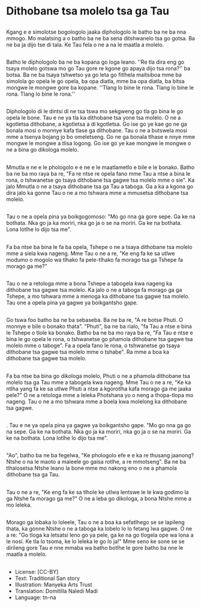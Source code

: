 # Dithobane tsa molelo tsa ga Tau

##
Kgang e e simolotse bogologolo jaaka diphologolo le batho ba ne ba nna mmogo. Mo malatsing a o batho ba ne ba sena ditshwanelo tsa go gotsa. Ba ne ba ja dijo tse di tala. Ke Tau fela o ne a na le maatla a molelo.

##
Batho le diphologolo ba ne ba kopana go loga leano. ''Re tla dira eng go tsaya molelo gotswa mo go Tau gore re kgone go apaya dijo tsa rona?'' ba botsa. Ba ne ba tsaya tshwetso ya go leta go fitlhela maitsiboa mme ba simolola go opela le go opela, ba opa diatla, mme ba opa diatla, ba bitsa mongwe le mongwe gore ba kopane. ''Tlang lo bine le rona. Tlang lo bine le rona. Tlang lo bine le rona.''

##
Diphologolo di le dintsi di ne tsa tswa mo sekgweng go tla go bina le go opela le bone. Tau e ne ya tla ka dithobane tsa yone tsa molelo. O ne a kgotletsa dithobane, a kgotletsa a di kgotletsa. Go ise go ye kae go ne ga bonala mosi o monnye kafa tlase ga dithobane. Tau o ne a butswela mosi mme a tsenya bojang jo bo omeletseng. Go ne ga bonala tlhase e nnye mme mongwe le mongwe a tlisa logong. Go ise go ye kae mongwe le mongwe o ne a bina go dikologa molelo.

##
Mmutla e ne e le phologolo e e ne e le maatlametlo e bile e le bonako. Batho ba ne ba mo raya ba re, "Fa re ntse re opela fano mme Tau a ntse a bina le rona, o tshwanetse go tsaya dithobane tsa gagwe tsa molelo mme o sie". Ka jalo Mmutla o ne a tsaya dithobane tsa ga Tau a taboga. Ga a ka a kgona go dira jalo ka gonne Tau o ne a mo tshwara mme a mmusetsa dithobane tsa molelo.

##
Tau o ne a opela pina ya boikgogomoso: "Mo go nna ga gore sepe. Ga ke na bothata. Nka go ja ka moriri, nka go ja o se na moriri. Ga ke na bothata. Lona lotlhe lo dijo tsa me".

##
Fa ba ntse ba bina le fa ba opela, Tshepe o ne a tsaya dithobane tsa molelo mme a siela kwa nageng. Mme Tau o ne a re, "Ke eng fa ke sa utlwe modumo o mogolo wa tlhako fa pele-tlhako fa morago tsa ga Tshepe fa morago ga me?"

##
Tau o ne a retologa mme a bona Tshepe a tabogela kwa nageng ka dithobane tsa gagwe tsa molelo. Ka jalo o ne a taboga fa morago ga ga Tshepe, a mo tshwara mme a menoga ka dithobane tsa gagwe tsa molelo. Tau one a opela pina ya gagwe ya boikgantsho gape.

##
Go tswa foo batho ba ne ba sebaseba. Ba ne ba re, "A re botse Phuti. O monnye e bile o bonako thata". "Phuti", ba ne ba rialo, "fa Tau a ntse e bina le Tshepe o tlole ka bonako. Batho ba ne ba mo raya ba re, "Fa Tau e ntse e bina le go opela le rona, o tshwanetse go phamola dithobane tsa gagwe tsa molelo mme o taboge". Fa a opela fano le rona, o tshwanetse go tsaya dithobane tsa gagwe tsa molelo mme o tshabe". Ra mme a boa ka dithobane tsa gagwe tsa molelo.

##
Fa ba ntse ba bina go dikologa molelo, Phuti o ne a phamola dithobane tsa molelo tsa ga Tau mme a tabogela kwa nageng. Mme Tau o ne a re, "Ke ka ntlha yang fa ke sa utlwe Phuti a ntse a kgorotlha kafa morago ga me jaaka pele?" O ne a retologa mme a leleka Photshana yo o neng a thopa-tlopa mo nageng. Tau o ne a mo tshwara mme a boela kwa molelong ka dithobane tsa gagwe.

##
. Tau e ne ya opela pina ya gagwe ya boikgantsho gape. "Mo go nna ga go na sepe. Ga ke na bothata. Nka go ja ka moriri, nka go ja o se na moriri. Ga ke na bothata. Lona lotlhe lo dijo tsa me".

##
"Ao", batho ba ne ba fegelwa, "Ke phologolo efe e e ka re thusang jaanong? Ntshe o na le maoto a maleele go gaisa rotlhe, a re mmotseng". Ba ne ba tlhalosetsa Ntshe leano la bone mme mo nakong eno o ne a phamola dithobane tsa ga Tau.

##
Tau o ne a re, "Ke eng fa ke sa tlhole ke utlwa lentswe le le kwa godimo la ga Ntshe fa morago ga me?" O ne a leba go dikologa, a bona Ntshe mme a mo leleka.

##
Morago ga lobaka lo loleele, Tau o ne a boa ka sefatlhego se se lapileng thata, ka gonne Ntshe o ne a taboga ka lobelo lo lo fetang lwa gagwe. O ne a re: "Go tloga ka letsatsi leno go ya pele, ga ke na go tlogela ope wa lona a le nosi. Ke tla lo tsoma, ke lo leleka le go lo ja!" Mme seno ke sone se se dirileng gore Tau e nne mmaba wa batho botlhe le gore batho ba nne le maatla a molelo.

##
* License: [CC-BY]
* Text: Traditional San story
* Illustration: Manyeka Arts Trust
* Translation: Domitilla Naledi Madi
* Language: tn-na
